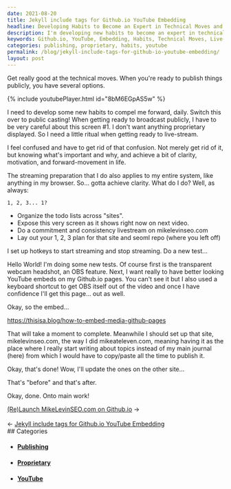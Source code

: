 ```yaml
---
date: 2021-08-20
title: Jekyll include tags for Github.io YouTube Embedding
headline: Developing Habits to Become an Expert in Technical Moves and Live-Streaming
description: I'm developing new habits to become an expert in technical moves and live-streaming. To make sure nothing proprietary is shared, I'm setting up hotkeys and testing embedding YouTube videos in my Github.io pages. I'm also creating mikelevinseo.com as a place to write about topics instead of my main journal. Click through to read more about my journey.
keywords: Github.io, YouTube, Embedding, Habits, Technical Moves, Live-Streaming, Hotkeys, Proprietary, Writing, Topics, Journal, Streaming, Publishing
categories: publishing, proprietary, habits, youtube
permalink: /blog/jekyll-include-tags-for-github-io-youtube-embedding/
layout: post
---
```



Get really good at the technical moves. When you're ready to publish things
publicly, you have several options.

{% include youtubePlayer.html id="8bM6EGpAS5w" %}

I need to develop some new habits to compel me forward, daily. Switch this over
to public casting! When getting ready to broadcast publicly, I have to be very
careful about this screen #1. I don't want anything proprietary displayed. So I
need a little ritual when getting ready to live-stream.

I feel confused and have to get rid of that confusion. Not merely get rid of
it, but knowing what's important and why, and achieve a bit of clarity,
motivation, and forward-movement in life.

The streaming preparation that I do also applies to my entire system, like
anything in my browser. So... gotta achieve clarity. What do I do? Well, as
always:

    1, 2, 3... 1?

- Organize the todo lists across "sites".
- Expose this very screen as it shows right now on next video.
- Do a commitment and consistency livestream on mikelevinseo.com
- Lay out your 1, 2, 3 plan for that site and seoml repo (where you left off)

I set up hotkeys to start streaming and stop streaming. Do a new test...

Hello World! I'm doing some new tests. Of course first is the transparent
webcam headshot, an OBS feature. Next, I want really to have better looking
YouTube embeds on my Github.io pages. You can't see it but I also used a
keyboard shortcut to get OBS itself out of the video and once I have confidence
I'll get this page... out as well.

Okay, so the embed...

https://thisisa.blog/how-to-embed-media-github-pages

That will take a moment to complete. Meanwhile I should set up that site,
mikelevinseo.com, the way I did mikeateleven.com, meaning having it as the
place where I really start writing about topics instead of my main journal
(here) from which I would have to copy/paste all the time to publish it.

Okay, that's done! Wow, I'll update the ones on the other site...

That's "before" and that's after.

Okay, done. Onto main work!

<div class="post-nav"><div class="post-nav-next"><a href="/blog/re-launch-mikelevinseo-com-on-github-io">(Re)Launch MikeLevinSEO.com on Github.io</a><span class="arrow">&nbsp;&rarr;</span></div> &nbsp; <div class="post-nav-prev"><span class="arrow">&larr;&nbsp;</span><a href="/blog/jekyll-include-tags-for-github-io-youtube-embedding">Jekyll include tags for Github.io YouTube Embedding</a></div></div>
## Categories

<ul>
<li><h4><a href='/publishing/'>Publishing</a></h4></li>
<li><h4><a href='/proprietary/'>Proprietary</a></h4></li>
<li><h4><a href='/youtube/'>YouTube</a></h4></li></ul>